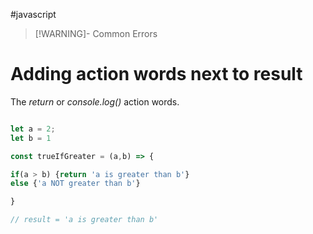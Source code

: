#javascript 

> [!WARNING]- Common Errors

# Adding action words next to result

The _return_ or _console.log()_ action words.

``` javascript 

let a = 2;
let b = 1

const trueIfGreater = (a,b) => {

if(a > b) {return 'a is greater than b'} 
else {'a NOT greater than b'}

}

// result = 'a is greater than b'

```